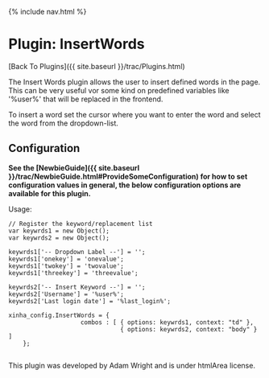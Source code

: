 {% include nav.html %}

# Plugin: InsertWords

[Back To Plugins]({{ site.baseurl }}/trac/Plugins.html)

The Insert Words plugin allows the user to insert defined words in the page. This can be very useful vor some kind on predefined variables like '%user%' that will be replaced in the frontend.

To insert a word set the cursor where you want to enter the word and select the word from the dropdown-list.

## Configuration

**See the [NewbieGuide]({{ site.baseurl }}/trac/NewbieGuide.html#ProvideSomeConfiguration) for how to set configuration values in general, the below configuration options are available for this plugin.**


Usage:

```
// Register the keyword/replacement list
var keywrds1 = new Object();
var keywrds2 = new Object();

keywrds1['-- Dropdown Label --'] = '';
keywrds1['onekey'] = 'onevalue';
keywrds1['twokey'] = 'twovalue';
keywrds1['threekey'] = 'threevalue';

keywrds2['-- Insert Keyword --'] = '';
keywrds2['Username'] = '%user%';
keywrds2['Last login date'] = '%last_login%';

xinha_config.InsertWords = {
                    combos : [ { options: keywrds1, context: "td" },
                               { options: keywrds2, context: "body" } ]
	};


```



This plugin was developed by Adam Wright and is under htmlArea license.
